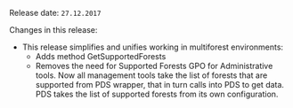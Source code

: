 Release date: `27.12.2017`

Changes in this release:
* This release simplifies and unifies working in multiforest environments:
  * Adds method GetSupportedForests
  * Removes the need for Supported Forests GPO for Administrative tools. Now all management tools take the list of forests that are supported from PDS wrapper, that in turn calls into PDS to get data. PDS takes the list of supported forests from its own configuration.

